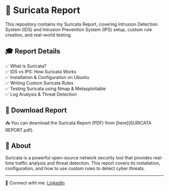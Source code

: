 # 📌 Suricata Report  

This repository contains my Suricata Report, covering Intrusion Detection System (IDS) and Intrusion Prevention System (IPS) setup, custom rule creation, and real-world testing.  

## 🎓 Report Details  
✅ What is Suricata?  
✅ IDS vs IPS: How Suricata Works  
✅ Installation & Configuration on Ubuntu  
✅ Writing Custom Suricata Rules  
✅ Testing Suricata using Nmap & Metasploitable  
✅ Log Analysis & Threat Detection  

## 📂 Download Report  
📥 You can download the Suricata Report (PDF) from [here](SURICATA REPORT.pdf).  

## 📢 About  
Suricata is a powerful open-source network security tool that provides real-time traffic analysis and threat detection. This report covers its installation, configuration, and how to use custom rules to detect cyber threats.  

---
🔗 Connect with me: [LinkedIn](https://www.linkedin.com/in/zainabaarif)  
